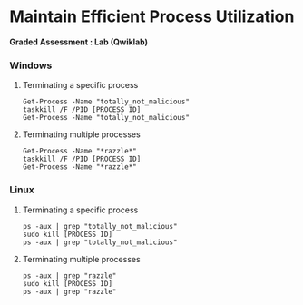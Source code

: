 # Maintain Efficient Process Utilization

**Graded Assessment : Lab (Qwiklab)**

### Windows

1. Terminating a specific process
   ```
   Get-Process -Name "totally_not_malicious"
   taskkill /F /PID [PROCESS ID]
   Get-Process -Name "totally_not_malicious"
   ```
2. Terminating multiple processes
   ```
   Get-Process -Name "*razzle*"
   taskkill /F /PID [PROCESS ID]
   Get-Process -Name "*razzle*"
   ```

### Linux

1. Terminating a specific process
   ```
   ps -aux | grep "totally_not_malicious"
   sudo kill [PROCESS ID]
   ps -aux | grep "totally_not_malicious"
   ```
2. Terminating multiple processes
   ```
   ps -aux | grep "razzle"
   sudo kill [PROCESS ID]
   ps -aux | grep "razzle"
   ```